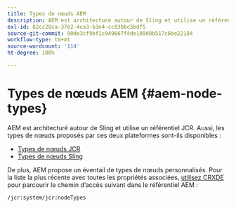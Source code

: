 ```yaml
---
title: Types de nœuds AEM
description: AEM est architecturé autour de Sling et utilise un référentiel JCR avec des types de nœuds proposés par les deux plateformes. Cependant, AEM fournit également un éventail de types de nœuds personnalisés.
exl-id: 82cc28ca-37e2-4ca3-b3e4-cc03bbc5bdf5
source-git-commit: 90de3cf9bf1c949667f4de109d0b517c6be22184
workflow-type: tm+mt
source-wordcount: '114'
ht-degree: 100%

---
```


# Types de nœuds AEM {#aem-node-types}

AEM est architecturé autour de Sling et utilise un référentiel JCR. Aussi, les types de nœuds proposés par ces deux plateformes sont-ils disponibles :

* [Types de nœuds JCR](https://docs.adobe.com/content/docs/en/spec/jcr/2.0/3_Repository_Model.html#3.1.7-Node-Types)
* [Types de nœuds Sling](https://cwiki.apache.org/confluence/display/SLING/Sling+Node+Types)

De plus, AEM propose un éventail de types de nœuds personnalisés. Pour la liste la plus récente avec toutes les propriétés associées, [utilisez CRXDE](/help/implementing/developing/tools/crxde.md) pour parcourir le chemin d’accès suivant dans le référentiel AEM :

`/jcr:system/jcr:nodeTypes`
